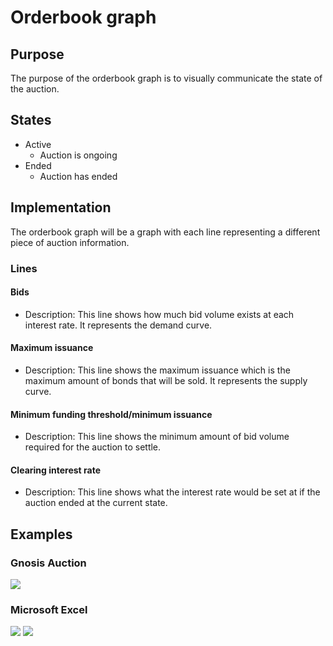 # Orderbook graph

## Purpose

The purpose of the orderbook graph is to visually communicate the state of the auction.

## States

- Active
  - Auction is ongoing
- Ended
  - Auction has ended

## Implementation

The orderbook graph will be a graph with each line representing a different piece of auction information.

### Lines

#### Bids

- Description: This line shows how much bid volume exists at each interest rate. It represents the demand curve.

#### Maximum issuance

- Description: This line shows the maximum issuance which is the maximum amount of bonds that will be sold. It represents the supply curve.

#### Minimum funding threshold/minimum issuance

- Description: This line shows the minimum amount of bid volume required for the auction to settle.

#### Clearing interest rate

- Description: This line shows what the interest rate would be set at if the auction ended at the current state.

## Examples

### Gnosis Auction

![](../../../../assets/gnosis/order_book_graph.png)

### Microsoft Excel

![](../../../../assets/porter/graph_fully_funded.png)
![](../../../../assets/porter/graph_partially_funded.png)
